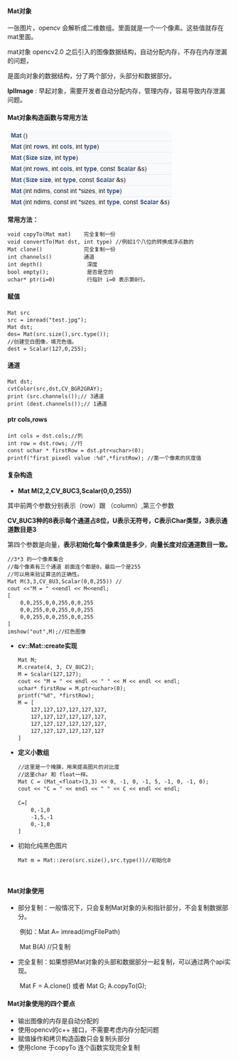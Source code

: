 #### Mat对象

一张图片，opencv 会解析成二维数组。里面就是一个一个像素。这些值就存在mat里面。

mat对象 opencv2.0 之后引入的图像数据结构，自动分配内存，不存在内存泄漏的问题，

是面向对象的数据结构，分了两个部分，头部分和数据部分。

**lplImage** : 早起对象，需要开发者自动分配内存，管理内存，容易导致内存泄漏问题。

#### Mat对象构造函数与常用方法

![](01.png)

**常用方法：**

```
void copyTo(Mat mat)    完全复制一份
void convertTo(Mat dst, int type) //例如1个八位的转换成浮点数的
Mat clone()  			完全复制一份
int channels()			通道
int depth()              深度
bool empty();            是否是空的
uchar* ptr(i=0)          行指针 i=0 表示第0行。

```



#### 赋值

```
Mat src
src = imread("test.jpg");
Mat dst;
des= Mat(src.size(),src.type());
//创建空白图像，填充色值。
dest = Scalar(127,0,255);

```

#### 通道

```
Mat dst;
cvtColor(src,dst,CV_BGR2GRAY);
print (src.channels());// 3通道
print (dest.channels());// 1通道
```

#### ptr cols,rows

```
int cols = dst.cols;//列
int row = dst.rows; //行
const uchar * firstRow = dst.ptr<uchar>(0);
printf("first pixedl value :%d",*firstRow); //第一个像素的灰度值
```



#### 复杂构造

- **Mat M(2,2,CV_8UC3,Scalar(0,0,255))**

其中前两个参数分别表示（row）跟 （column）,第三个参数

**CV_8UC3种的8表示每个通道占8位，U表示无符号，C表示Char类型，3表示通道数目是3**

第四个参数是向量，**表示初始化每个像素值是多少**，**向量长度对应通道数目一致。**



```
//3*3 的一个像素集合
//每个像素有三个通道 前面连个都是0，最后一个是255
//可以用来验证算法的正确性。
Mat M(3,3,CV_8U3,Scalar(0,0,255)) //
cout <<"M = " <<endl << M<<endl;
[
	0,0,255,0,0,255,0,0,255
	0,0,255,0,0,255,0,0,255
	0,0,255,0,0,255,0,0,255
]
imshow("out",M);//红色图像

```

- **cv::Mat::create实现**

  ```
  Mat M;
  M.create(4, 3, CV_8UC2);
  M = Scalar(127,127);
  cout << "M = " << endl << " " << M << endl << endl;
  uchar* firstRow = M.ptr<uchar>(0);
  printf("%d", *firstRow);
  M = [
      127,127,127,127,127,127,
      127,127,127,127,127,127,
      127,127,127,127,127,127,
      127,127,127,127,127,127
  ]
  ```

  

- **定义小数组**

  ```
  //这里是一个掩膜，用来提高图片的对比度
  //这里char 和 float一样。
  Mat C = (Mat_<float>(3,3) << 0, -1, 0, -1, 5, -1, 0, -1, 0);     
  cout << "C = " << endl << " " << C << endl << endl;
  
  C=[
      0,-1,0
      -1,5,-1
      0,-1,0
  ]
  
  ```

- 初始化纯黑色图片

  ```
  Mat m = Mat::zero(src.size(),src.type())//初始化0
  ```

  

  ​	

#### Mat对象使用

- 部分复制：一般情况下，只会复制Mat对象的头和指针部分，不会复制数据部分。

  ​	例如：Mat A= imread(imgFilePath)

  ​	Mat B(A) //只复制

- 完全复制：如果想把Mat对象的头部和数据部分一起复制，可以通过两个api实现。

  ​	Mat F = A.clone() 或者 Mat G; A.copyTo(G);

  

#### Mat对象使用的四个要点

- 输出图像的内存是自动分配的
- 使用opencv的c++ 接口，不需要考虑内存分配问题
- 赋值操作和拷贝构造函数只会复制头部分
- 使用clone 于copyTo 连个函数实现完全复制



